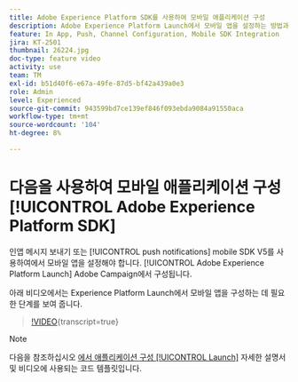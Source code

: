 ```yaml
---
title: Adobe Experience Platform SDK를 사용하여 모바일 애플리케이션 구성
description: Adobe Experience Platform Launch에서 모바일 앱을 설정하는 방법과 Adobe Campaign에서 모바일 앱을 구성하는 방법에 대해 알아봅니다.
feature: In App, Push, Channel Configuration, Mobile SDK Integration
jira: KT-2501
thumbnail: 26224.jpg
doc-type: feature video
activity: use
team: TM
exl-id: b51d40f6-e67a-49fe-87d5-bf42a439a0e3
role: Admin
level: Experienced
source-git-commit: 943599bd7ce139ef846f093ebda9084a91550aca
workflow-type: tm+mt
source-wordcount: '104'
ht-degree: 8%

---
```



# 다음을 사용하여 모바일 애플리케이션 구성 [!UICONTROL Adobe Experience Platform SDK]

인앱 메시지 보내기 또는 [!UICONTROL push notifications] mobile SDK V5를 사용하여에서 모바일 앱을 설정해야 합니다. [!UICONTROL Adobe Experience Platform Launch] Adobe Campaign에서 구성됩니다.

아래 비디오에서는 Experience Platform Launch에서 모바일 앱을 구성하는 데 필요한 단계를 보여 줍니다.

>[!VIDEO](https://video.tv.adobe.com/v/26224?learn=on){transcript=true}

>[!NOTE]
>
>다음을 참조하십시오 [에서 애플리케이션 구성 [!UICONTROL Launch]](https://experienceleague.adobe.com/docs/campaign-standard/using/administrating/configuring-channels/configuring-a-mobile-application.html?lang=en) 자세한 설명서 및 비디오에 사용되는 코드 템플릿입니다.
